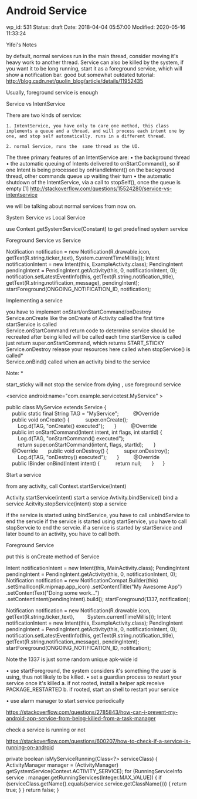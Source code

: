 # Android Service


wp_id: 531
Status: draft
Date: 2018-04-04 05:57:00
Modified: 2020-05-16 11:33:24


Yifei's Notes

by default, normal services run in the main thread, consider moving it's heavy work to another thread.
Service can also be killed by the system, if you want it to be long running, start it as a foreground service, which will show a notification bar.
good but somewhat outdated tutorial: http://blog.csdn.net/guolin_blog/article/details/11952435

Usually, foreground service is enough

Service vs IntentService

There are two kinds of service:

	1. IntentService, you have only to care one method, this class implements a queue and a thread, and will process each intent one by one, and stop self automatically. runs in a different thread.
	
	2. normal Service, runs the  same thread as the UI.

The three primary features of an IntentService are:
	• the background thread
	• the automatic queuing of Intents delivered to onStartCommand(), so if one Intent is being processed by onHandleIntent() on the background thread, other commands queue up waiting their turn
	• the automatic shutdown of the IntentService, via a call to stopSelf(), once the queue is empty
[1] http://stackoverflow.com/questions/15524280/service-vs-intentservice

we will be talking about normal services from now on.
	
System Service vs Local Service

use Context.getSystemService(Constant) to get predefined system service


Foreground Service vs Service

Notification notification = new Notification(R.drawable.icon, getText(R.string.ticker_text), System.currentTimeMillis());
Intent notificationIntent = new Intent(this, ExampleActivity.class);
PendingIntent pendingIntent = PendingIntent.getActivity(this, 0, notificationIntent, 0);
notification.setLatestEventInfo(this, getText(R.string.notification_title), getText(R.string.notification_message), pendingIntent);
startForeground(ONGOING_NOTIFICATION_ID, notification);


Implementing a service

 you have to implement onStart/onStartCommand/onDestroy
Service.onCreate	like the onCreate of Activity	called the first time startService is called	
Service.onStartCommand	return code to determine service should be recreated after being killed	will be called each time startService is called	just return super.onStartCommand, which returns START_STICKY
Service.onDestroy	release your resources here	called when stopService() is called*	
Service.onBind()		called when an activity bind to the service	

Note: *

start_sticky will not stop the service from dying , use foreground service

<service android:name="com.example.servicetest.MyService" >

public class MyService extends Service {  
  
    public static final String TAG = "MyService";  
  
    @Override  
    public void onCreate() {  
        super.onCreate();  
        Log.d(TAG, "onCreate() executed");  
    }  
  
    @Override  
    public int onStartCommand(Intent intent, int flags, int startId) {  
        Log.d(TAG, "onStartCommand() executed");  
        return super.onStartCommand(intent, flags, startId);  
    }  
      
    @Override  
    public void onDestroy() {  
        super.onDestroy();  
        Log.d(TAG, "onDestroy() executed");  
    }  
  
    @Override  
    public IBinder onBind(Intent intent) {  
        return null;  
    }  
  
}  


Start a service

from any activity, call Context.startService(Intent)

Activity.startService(intent)	start a service
Avtivity.bindService()	bind a service
Acitvity.stopService(intent)	stop a service

if the service is started using bindService,  you have to call unbindService to end the servcie
if the service is started using startService, you have to call stopServcie to end the servcie.
if a service is started by startService and later bound to an activity, you have to call both.


Foreground Service

put this is onCreate method of Service

Intent notificationIntent = new Intent(this, MainActivity.class);
PendingIntent pendingIntent = PendingIntent.getActivity(this, 0,
                notificationIntent, 0);
Notification notification = new NotificationCompat.Builder(this)
                .setSmallIcon(R.mipmap.app_icon)
                .setContentTitle("My Awesome App")
                .setContentText("Doing some work...")
                .setContentIntent(pendingIntent).build();
startForeground(1337, notification);

Notification notification = new Notification(R.drawable.icon, getText(R.string.ticker_text),
        System.currentTimeMillis());
Intent notificationIntent = new Intent(this, ExampleActivity.class);
PendingIntent pendingIntent = PendingIntent.getActivity(this, 0, notificationIntent, 0);
notification.setLatestEventInfo(this, getText(R.string.notification_title),
        getText(R.string.notification_message), pendingIntent);
startForeground(ONGOING_NOTIFICATION_ID, notification);



Note the 1337 is just some random unique apk-wide id


• use startForeground, the system considers it's something the user is using, thus not likely to be killed.
• set a guardian process to restart your service once it's killed
	a. if not rooted, install a helper apk receive PACKAGE_RESTARTED
	b. if rooted, start an shell to restart your service

• use alarm manager to start service periodically

https://stackoverflow.com/questions/2785843/how-can-i-prevent-my-android-app-service-from-being-killed-from-a-task-manager

check a service is running or not

https://stackoverflow.com/questions/600207/how-to-check-if-a-service-is-running-on-android

private boolean isMyServiceRunning(Class<?> serviceClass) {
    ActivityManager manager = (ActivityManager) getSystemService(Context.ACTIVITY_SERVICE);
    for (RunningServiceInfo service : manager.getRunningServices(Integer.MAX_VALUE)) {
        if (serviceClass.getName().equals(service.service.getClassName())) {
            return true;
        }
    }
    return false;
}